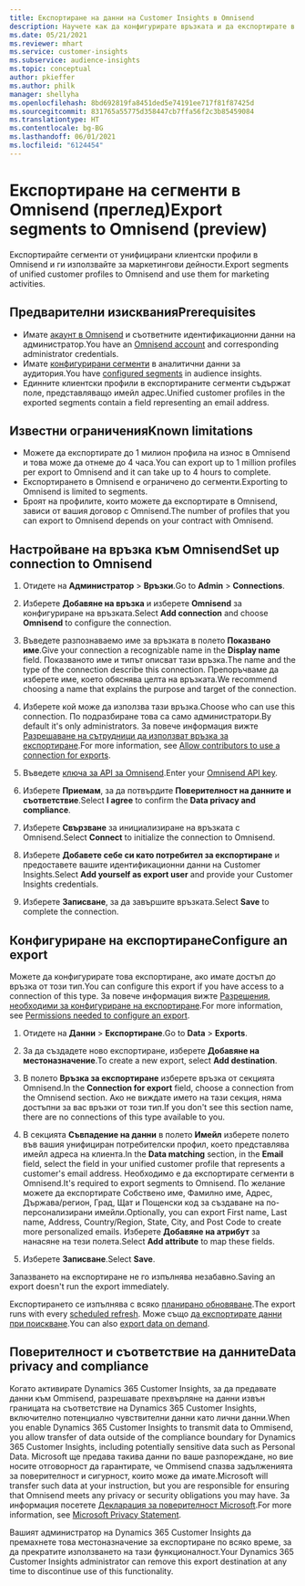 ```yaml
---
title: Експортиране на данни на Customer Insights в Omnisend
description: Научете как да конфигурирате връзката и да експортирате в Omnisend.
ms.date: 05/21/2021
ms.reviewer: mhart
ms.service: customer-insights
ms.subservice: audience-insights
ms.topic: conceptual
author: pkieffer
ms.author: philk
manager: shellyha
ms.openlocfilehash: 8bd692819fa8451ded5e74191ee717f81f87425d
ms.sourcegitcommit: 831765a55775d358447cb7ffa56f2c3b85459084
ms.translationtype: HT
ms.contentlocale: bg-BG
ms.lasthandoff: 06/01/2021
ms.locfileid: "6124454"
---
```

# <a name="export-segments-to-omnisend-preview"></a><span data-ttu-id="19c2e-103">Експортиране на сегменти в Omnisend (преглед)</span><span class="sxs-lookup"><span data-stu-id="19c2e-103">Export segments to Omnisend (preview)</span></span>

<span data-ttu-id="19c2e-104">Експортирайте сегменти от унифицирани клиентски профили в Omnisend и ги използвайте за маркетингови дейности.</span><span class="sxs-lookup"><span data-stu-id="19c2e-104">Export segments of unified customer profiles to Omnisend and use them for marketing activities.</span></span>

## <a name="prerequisites"></a><span data-ttu-id="19c2e-105">Предварителни изисквания</span><span class="sxs-lookup"><span data-stu-id="19c2e-105">Prerequisites</span></span>

-   <span data-ttu-id="19c2e-106">Имате [акаунт в Omnisend](https://www.omnisend.com/) и съответните идентификационни данни на администратор.</span><span class="sxs-lookup"><span data-stu-id="19c2e-106">You have an [Omnisend account](https://www.omnisend.com/) and corresponding administrator credentials.</span></span>
-   <span data-ttu-id="19c2e-107">Имате [конфигурирани сегменти](segments.md) в аналитични данни за аудитория.</span><span class="sxs-lookup"><span data-stu-id="19c2e-107">You have [configured segments](segments.md) in audience insights.</span></span>
-   <span data-ttu-id="19c2e-108">Единните клиентски профили в експортираните сегменти съдържат поле, представляващо имейл адрес.</span><span class="sxs-lookup"><span data-stu-id="19c2e-108">Unified customer profiles in the exported segments contain a field representing an email address.</span></span>

## <a name="known-limitations"></a><span data-ttu-id="19c2e-109">Известни ограничения</span><span class="sxs-lookup"><span data-stu-id="19c2e-109">Known limitations</span></span>

- <span data-ttu-id="19c2e-110">Можете да експортирате до 1 милион профила на износ в Omnisend и това може да отнеме до 4 часа.</span><span class="sxs-lookup"><span data-stu-id="19c2e-110">You can export up to 1 million profiles per export to Omnisend and it can take up to 4 hours to complete.</span></span>
- <span data-ttu-id="19c2e-111">Експортирането в Omnisend е ограничено до сегменти.</span><span class="sxs-lookup"><span data-stu-id="19c2e-111">Exporting to Omnisend is limited to segments.</span></span>
- <span data-ttu-id="19c2e-112">Броят на профилите, които можете да експортирате в Omnisend, зависи от вашия договор с Omnisend.</span><span class="sxs-lookup"><span data-stu-id="19c2e-112">The number of profiles that you can export to Omnisend depends on your contract with Omnisend.</span></span>

## <a name="set-up-connection-to-omnisend"></a><span data-ttu-id="19c2e-113">Настройване на връзка към Omnisend</span><span class="sxs-lookup"><span data-stu-id="19c2e-113">Set up connection to Omnisend</span></span>

1. <span data-ttu-id="19c2e-114">Отидете на **Администратор** > **Връзки**.</span><span class="sxs-lookup"><span data-stu-id="19c2e-114">Go to **Admin** > **Connections**.</span></span>

1. <span data-ttu-id="19c2e-115">Изберете **Добавяне на връзка** и изберете **Omnisend** за конфигуриране на връзката.</span><span class="sxs-lookup"><span data-stu-id="19c2e-115">Select **Add connection** and choose **Omnisend** to configure the connection.</span></span>

1. <span data-ttu-id="19c2e-116">Въведете разпознаваемо име за връзката в полето **Показвано име**.</span><span class="sxs-lookup"><span data-stu-id="19c2e-116">Give your connection a recognizable name in the **Display name** field.</span></span> <span data-ttu-id="19c2e-117">Показваното име и типът описват тази връзка.</span><span class="sxs-lookup"><span data-stu-id="19c2e-117">The name and the type of the connection describe this connection.</span></span> <span data-ttu-id="19c2e-118">Препоръчваме да изберете име, което обяснява целта на връзката.</span><span class="sxs-lookup"><span data-stu-id="19c2e-118">We recommend choosing a name that explains the purpose and target of the connection.</span></span>

1. <span data-ttu-id="19c2e-119">Изберете кой може да използва тази връзка.</span><span class="sxs-lookup"><span data-stu-id="19c2e-119">Choose who can use this connection.</span></span> <span data-ttu-id="19c2e-120">По подразбиране това са само администратори.</span><span class="sxs-lookup"><span data-stu-id="19c2e-120">By default it's only administrators.</span></span> <span data-ttu-id="19c2e-121">За повече информация вижте [Разрешаване на сътрудници да използват връзка за експортиране](connections.md#allow-contributors-to-use-a-connection-for-exports).</span><span class="sxs-lookup"><span data-stu-id="19c2e-121">For more information, see [Allow contributors to use a connection for exports](connections.md#allow-contributors-to-use-a-connection-for-exports).</span></span>

1. <span data-ttu-id="19c2e-122">Въведете [ключа за API за Omnisend](https://support.omnisend.com/en/articles/1061890-generating-api-key).</span><span class="sxs-lookup"><span data-stu-id="19c2e-122">Enter your [Omnisend API key](https://support.omnisend.com/en/articles/1061890-generating-api-key).</span></span>

1. <span data-ttu-id="19c2e-123">Изберете **Приемам**, за да потвърдите **Поверителност на данните и съответствие**.</span><span class="sxs-lookup"><span data-stu-id="19c2e-123">Select **I agree** to confirm the **Data privacy and compliance**.</span></span>

1. <span data-ttu-id="19c2e-124">Изберете **Свързване** за инициализиране на връзката с Omnisend.</span><span class="sxs-lookup"><span data-stu-id="19c2e-124">Select **Connect** to initialize the connection to Omnisend.</span></span>

1. <span data-ttu-id="19c2e-125">Изберете **Добавете себе си като потребител за експортиране** и предоставете вашите идентификационни данни на Customer Insights.</span><span class="sxs-lookup"><span data-stu-id="19c2e-125">Select **Add yourself as export user** and provide your Customer Insights credentials.</span></span>

1. <span data-ttu-id="19c2e-126">Изберете **Записване**, за да завършите връзката.</span><span class="sxs-lookup"><span data-stu-id="19c2e-126">Select **Save** to complete the connection.</span></span>

## <a name="configure-an-export"></a><span data-ttu-id="19c2e-127">Конфигуриране на експортиране</span><span class="sxs-lookup"><span data-stu-id="19c2e-127">Configure an export</span></span>

<span data-ttu-id="19c2e-128">Можете да конфигурирате това експортиране, ако имате достъп до връзка от този тип.</span><span class="sxs-lookup"><span data-stu-id="19c2e-128">You can configure this export if you have access to a connection of this type.</span></span> <span data-ttu-id="19c2e-129">За повече информация вижте [Разрешения, необходими за конфигуриране на експортиране](export-destinations.md#set-up-a-new-export).</span><span class="sxs-lookup"><span data-stu-id="19c2e-129">For more information, see [Permissions needed to configure an export](export-destinations.md#set-up-a-new-export).</span></span>

1. <span data-ttu-id="19c2e-130">Отидете на **Данни** > **Експортиране**.</span><span class="sxs-lookup"><span data-stu-id="19c2e-130">Go to **Data** > **Exports**.</span></span>

1. <span data-ttu-id="19c2e-131">За да създадете ново експортиране, изберете **Добавяне на местоназначение**.</span><span class="sxs-lookup"><span data-stu-id="19c2e-131">To create a new export, select **Add destination**.</span></span>

1. <span data-ttu-id="19c2e-132">В полето **Връзка за експортиране** изберете връзка от секцията Omnisend.</span><span class="sxs-lookup"><span data-stu-id="19c2e-132">In the **Connection for export** field, choose a connection from the Omnisend section.</span></span> <span data-ttu-id="19c2e-133">Ако не виждате името на тази секция, няма достъпни за вас връзки от този тип.</span><span class="sxs-lookup"><span data-stu-id="19c2e-133">If you don't see this section name, there are no connections of this type available to you.</span></span>

1. <span data-ttu-id="19c2e-134">В секцията **Съвпадение на данни** в полето **Имейл** изберете полето във вашия унифициран потребителски профил, което представлява имейл адреса на клиента.</span><span class="sxs-lookup"><span data-stu-id="19c2e-134">In the **Data matching** section, in the **Email** field, select the field in your unified customer profile that represents a customer's email address.</span></span> <span data-ttu-id="19c2e-135">Необходимо е да експортирате сегменти в Omnisend.</span><span class="sxs-lookup"><span data-stu-id="19c2e-135">It's required to export segments to Omnisend.</span></span> <span data-ttu-id="19c2e-136">По желание можете да експортирате Собствено име, Фамилно име, Адрес, Държава/регион, Град, Щат и Пощенски код за създаване на по-персонализирани имейли.</span><span class="sxs-lookup"><span data-stu-id="19c2e-136">Optionally, you can export First name, Last name, Address, Country/Region, State, City, and Post Code to create more personalized emails.</span></span> <span data-ttu-id="19c2e-137">Изберете **Добавяне на атрибут** за нанасяне на тези полета.</span><span class="sxs-lookup"><span data-stu-id="19c2e-137">Select **Add attribute** to map these fields.</span></span>

1. <span data-ttu-id="19c2e-138">Изберете **Записване**.</span><span class="sxs-lookup"><span data-stu-id="19c2e-138">Select **Save**.</span></span>

<span data-ttu-id="19c2e-139">Запазването на експортиране не го изпълнява незабавно.</span><span class="sxs-lookup"><span data-stu-id="19c2e-139">Saving an export doesn't run the export immediately.</span></span>

<span data-ttu-id="19c2e-140">Експортирането се изпълнява с всяко [планирано обновяване](system.md#schedule-tab).</span><span class="sxs-lookup"><span data-stu-id="19c2e-140">The export runs with every [scheduled refresh](system.md#schedule-tab).</span></span> <span data-ttu-id="19c2e-141">Може също [да експортирате данни при поискване](export-destinations.md#run-exports-on-demand).</span><span class="sxs-lookup"><span data-stu-id="19c2e-141">You can also [export data on demand](export-destinations.md#run-exports-on-demand).</span></span> 


## <a name="data-privacy-and-compliance"></a><span data-ttu-id="19c2e-142">Поверителност и съответствие на данните</span><span class="sxs-lookup"><span data-stu-id="19c2e-142">Data privacy and compliance</span></span>

<span data-ttu-id="19c2e-143">Когато активирате Dynamics 365 Customer Insights, за да предавате данни към Ommisend, разрешавате прехвърляне на данни извън границата на съответствие на Dynamics 365 Customer Insights, включително потенциално чувствителни данни като лични данни.</span><span class="sxs-lookup"><span data-stu-id="19c2e-143">When you enable Dynamics 365 Customer Insights to transmit data to Ommisend, you allow transfer of data outside of the compliance boundary for Dynamics 365 Customer Insights, including potentially sensitive data such as Personal Data.</span></span> <span data-ttu-id="19c2e-144">Microsoft ще предава такива данни по ваше разпореждане, но вие носите отговорност да гарантирате, че Ommisend спазва задълженията за поверителност и сигурност, които може да имате.</span><span class="sxs-lookup"><span data-stu-id="19c2e-144">Microsoft will transfer such data at your instruction, but you are responsible for ensuring that Omnisend meets any privacy or security obligations you may have.</span></span> <span data-ttu-id="19c2e-145">За информация посетете [Декларация за поверителност Microsoft](https://go.microsoft.com/fwlink/?linkid=396732).</span><span class="sxs-lookup"><span data-stu-id="19c2e-145">For more information, see [Microsoft Privacy Statement](https://go.microsoft.com/fwlink/?linkid=396732).</span></span>

<span data-ttu-id="19c2e-146">Вашият администратор на Dynamics 365 Customer Insights да премахнете това местоназначение за експортиране по всяко време, за да прекратите използването на тази функционалност.</span><span class="sxs-lookup"><span data-stu-id="19c2e-146">Your Dynamics 365 Customer Insights administrator can remove this export destination at any time to discontinue use of this functionality.</span></span>
